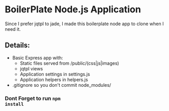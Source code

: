 # BoilerPlate Node.js Application

Since I prefer jqtpl to jade, I made this boilerplate node app to
clone when I need it.

## Details:

  * Basic Express app with:
    * Static files served from /public/(css|js|images)
    * jqtpl views
    * Application settings in settings.js
    * Application helpers in helpers.js
  * .gitignore so you don't commit node_modules/


### Dont Forget to run <code>npm install</code>
